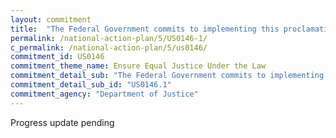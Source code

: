 ```yaml
---
layout: commitment
title:  "The Federal Government commits to implementing this proclamation, including by issuing certificates to eligible applicants who were convicted or charged with marijuana possession."
permalink: /national-action-plan/5/US0146-1/
c_permalink: /national-action-plan/5/us0146/
commitment_id: US0146
commitment_theme_name: Ensure Equal Justice Under the Law
commitment_detail_sub: "The Federal Government commits to implementing this proclamation, including by issuing certificates to eligible applicants who were convicted or charged with marijuana possession."
commitment_detail_sub_id: "US0146.1"
commitment_agency: "Department of Justice"
---
```


Progress update pending